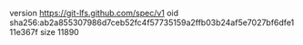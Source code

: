 version https://git-lfs.github.com/spec/v1
oid sha256:ab2a855307986d7ceb52fc4f57735159a2ffb03b24af5e7027bf6dfe111e367f
size 11890
